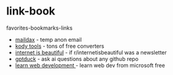 # link-book
favorites-bookmarks-links

- [maildax](https://maildax.com/?ref=websitehunt.co) - temp anon email
- [kody tools](https://www.kodytools.com/?ref=websitehunt.co) - tons of free converters
- [internet is beautiful](https://www.internetisbeautiful.co/?ref=websitehunt.co) - if r/internetisbeautiful was a newsletter
- [gptduck](https://www.gptduck.com/?ref=websitehunt.co) - ask ai questions about any github repo
- [learn web development ](https://learn.microsoft.com/en-us/training/paths/web-development-101/?WT.mc_id=academic-77807-sagibbon) - learn web dev from microsoft free